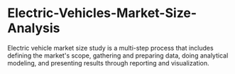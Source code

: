 # Electric-Vehicles-Market-Size-Analysis
Electric vehicle market size study is a multi-step process that includes defining the market's scope, gathering and preparing data, doing analytical modeling, and presenting results through reporting and visualization.
